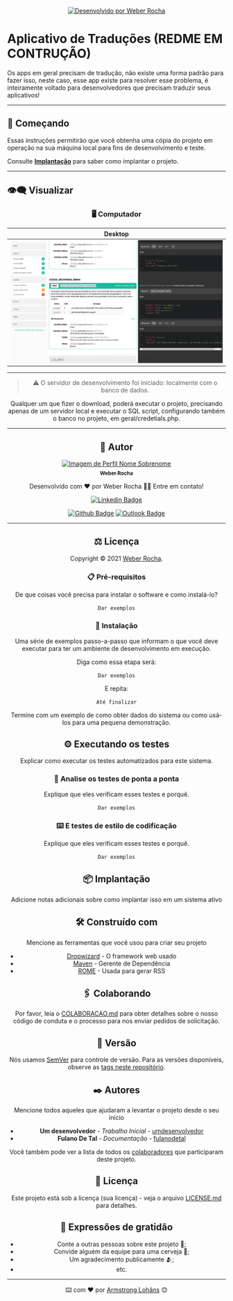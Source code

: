 
<p align="center">
  <a href="https://github.com/Jamallc">
    <img alt="Desenvolvido por Weber Rocha" src="https://img.shields.io/badge/Desenvolvedor-Weber Rocha-%3498db?color=3498db&style=for-the-badge">
  </a>
<p>

# Aplicativo de Traduções (REDME EM CONTRUÇÃO)

Os apps em geral precisam de tradução, não existe uma forma padrão para fazer isso, neste caso, esse app existe para resolver esse problema, é inteiramente voltado para desenvolvedores que precisam traduzir seus aplicativos!

---

## 🚀 Começando

Essas instruções permitirão que você obtenha uma cópia do projeto em operação na sua máquina local para fins de desenvolvimento e teste.

Consulte **[Implantação](#-implanta%C3%A7%C3%A3o)** para saber como implantar o projeto.

---

## :eye_speech_bubble: **Visualizar**

<div align="center">

### :desktop_computer: Computador
  
|Desktop|
|:---:|
|<kbd><img src="./doc.PNG" alt="Desktop"/></kbd>|

---
> ⚠️ O servidor de desenvolvimento foi iniciado: localmente com o banco de dados.

Qualquer um que fizer o download, poderá executar o projeto, precisando apenas de um servidor local e executar o SQL script, configurando também o banco no projeto, em geral/credetials.php.

---
## :boy: **Autor**

<div align="center">

<a href="https://github.com/Jamallc">
 <img src="https://avatars1.githubusercontent.com/u/9919?s=200&v=4" width="100px;" alt="Imagem de Perfil Nome Sobrenome"/>
 <br/>
 <sub><b>Weber Rocha</b></sub>
</a>

Desenvolvido com ❤️ por Weber Rocha 👋🏽 Entre em contato!

[![Linkedin Badge](https://img.shields.io/badge/LinkedIn-0077B5?style=for-the-badge&logo=linkedin&logoColor=white)](https://www.linkedin.com/in/weber-de-oliveira-rocha-417bb4196/)

[![Github Badge](https://img.shields.io/badge/-Jamallc-000?style=flat-square&logo=Github&logoColor=white)](https://github.com/Jamallc)
[![Outlook Badge](https://img.shields.io/badge/-EMAIL-0078d4?style=flat-square&logo=microsoft-outlook&logoColor=white)](mailto:weberrocha15@gmail.com)

</div>

---
## :balance_scale: **Licença**

<div align="center">

Copyright © 2021 [Weber Rocha](https://github.com/Jamallc).<br />

</div>








### 📋 Pré-requisitos

De que coisas você precisa para instalar o software e como instalá-lo?

```
Dar exemplos
```

### 🔧 Instalação

Uma série de exemplos passo-a-passo que informam o que você deve executar para ter um ambiente de desenvolvimento em execução.

Diga como essa etapa será:

```
Dar exemplos
```

E repita:

```
Até finalizar
```

Termine com um exemplo de como obter dados do sistema ou como usá-los para uma pequena demonstração.

## ⚙️ Executando os testes

Explicar como executar os testes automatizados para este sistema.

### 🔩 Analise os testes de ponta a ponta

Explique que eles verificam esses testes e porquê.

```
Dar exemplos
```

### ⌨️ E testes de estilo de codificação

Explique que eles verificam esses testes e porquê.

```
Dar exemplos
```

## 📦 Implantação

Adicione notas adicionais sobre como implantar isso em um sistema ativo

## 🛠️ Construído com

Mencione as ferramentas que você usou para criar seu projeto

* [Dropwizard](http://www.dropwizard.io/1.0.2/docs/) - O framework web usado
* [Maven](https://maven.apache.org/) - Gerente de Dependência
* [ROME](https://rometools.github.io/rome/) - Usada para gerar RSS

## 🖇️ Colaborando

Por favor, leia o [COLABORACAO.md](https://gist.github.com/usuario/linkParaInfoSobreContribuicoes) para obter detalhes sobre o nosso código de conduta e o processo para nos enviar pedidos de solicitação.

## 📌 Versão

Nós usamos [SemVer](http://semver.org/) para controle de versão. Para as versões disponíveis, observe as [tags neste repositório](https://github.com/suas/tags/do/projeto). 

## ✒️ Autores

Mencione todos aqueles que ajudaram a levantar o projeto desde o seu início

* **Um desenvolvedor** - *Trabalho Inicial* - [umdesenvolvedor](https://github.com/linkParaPerfil)
* **Fulano De Tal** - *Documentação* - [fulanodetal](https://github.com/linkParaPerfil)

Você também pode ver a lista de todos os [colaboradores](https://github.com/usuario/projeto/colaboradores) que participaram deste projeto.

## 📄 Licença

Este projeto está sob a licença (sua licença) - veja o arquivo [LICENSE.md](https://github.com/usuario/projeto/licenca) para detalhes.

## 🎁 Expressões de gratidão

* Conte a outras pessoas sobre este projeto 📢;
* Convide alguém da equipe para uma cerveja 🍺;
* Um agradecimento publicamente 🫂;
* etc.


---
⌨️ com ❤️ por [Armstrong Lohãns](https://gist.github.com/lohhans) 😊
